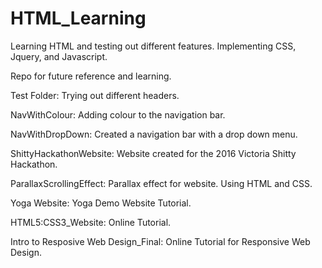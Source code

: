 # HTML_Learning
Learning HTML and testing out different features. Implementing CSS, Jquery, and Javascript. 


Repo for future reference and learning. 


Test Folder: Trying out different headers. 


NavWithColour: Adding colour to the navigation bar.


NavWithDropDown: Created a navigation bar with a drop down menu. 


ShittyHackathonWebsite: Website created for the 2016 Victoria Shitty Hackathon.


ParallaxScrollingEffect: Parallax effect for website. Using HTML and CSS.


Yoga Website: Yoga Demo Website Tutorial. 


HTML5:CSS3_Website: Online Tutorial.


Intro to Resposive Web Design_Final: Online Tutorial for Responsive Web Design.
